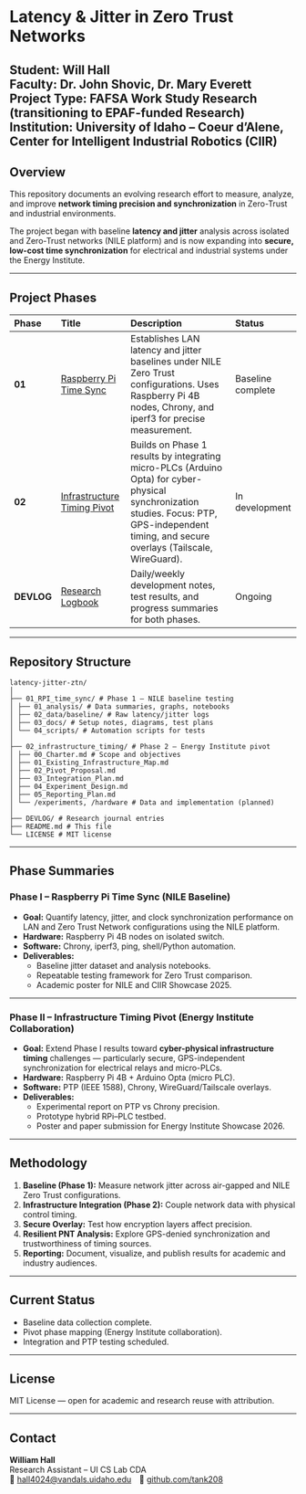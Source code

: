 # Latency & Jitter in Zero Trust Networks

**Student:** Will Hall  
**Faculty:** Dr. John Shovic, Dr. Mary Everett  
**Project Type:** FAFSA Work Study Research (transitioning to EPAF-funded Research)  
**Institution:** University of Idaho – Coeur d’Alene, Center for Intelligent Industrial Robotics (CIIR)
---

## Overview
This repository documents an evolving research effort to measure, analyze, and improve **network timing precision and synchronization** in Zero-Trust and industrial environments.  

The project began with baseline **latency and jitter** analysis across isolated and Zero-Trust networks (NILE platform) and is now expanding into **secure, low-cost time synchronization** for electrical and industrial systems under the Energy Institute.

---

## Project Phases

| Phase | Title | Description | Status |
|:------|:-------|:-------------|:--------|
| **01** | [Raspberry Pi Time Sync](./01_RPI_time_sync) | Establishes LAN latency and jitter baselines under NILE Zero Trust configurations. Uses Raspberry Pi 4B nodes, Chrony, and iperf3 for precise measurement. | Baseline complete |
| **02** | [Infrastructure Timing Pivot](./02_infrastructure_timing) | Builds on Phase 1 results by integrating micro-PLCs (Arduino Opta) for cyber-physical synchronization studies. Focus: PTP, GPS-independent timing, and secure overlays (Tailscale, WireGuard). | In development |
| **DEVLOG** | [Research Logbook](./DEVLOG) | Daily/weekly development notes, test results, and progress summaries for both phases. | Ongoing |

---

## Repository Structure
```
latency-jitter-ztn/
│
├── 01_RPI_time_sync/ # Phase 1 – NILE baseline testing
│ ├── 01_analysis/ # Data summaries, graphs, notebooks
│ ├── 02_data/baseline/ # Raw latency/jitter logs
│ ├── 03_docs/ # Setup notes, diagrams, test plans
│ └── 04_scripts/ # Automation scripts for tests
│
├── 02_infrastructure_timing/ # Phase 2 – Energy Institute pivot
│ ├── 00_Charter.md # Scope and objectives
│ ├── 01_Existing_Infrastructure_Map.md
│ ├── 02_Pivot_Proposal.md
│ ├── 03_Integration_Plan.md
│ ├── 04_Experiment_Design.md
│ ├── 05_Reporting_Plan.md
│ └── /experiments, /hardware # Data and implementation (planned)
│
├── DEVLOG/ # Research journal entries
├── README.md # This file
└── LICENSE # MIT license
```

---

## Phase Summaries

### **Phase I – Raspberry Pi Time Sync (NILE Baseline)**
- **Goal:** Quantify latency, jitter, and clock synchronization performance on LAN and Zero Trust Network configurations using the NILE platform.  
- **Hardware:** Raspberry Pi 4B nodes on isolated switch.  
- **Software:** Chrony, iperf3, ping, shell/Python automation.  
- **Deliverables:**
  - Baseline jitter dataset and analysis notebooks.  
  - Repeatable testing framework for Zero Trust comparison.  
  - Academic poster for NILE and CIIR Showcase 2025.  

---

### **Phase II – Infrastructure Timing Pivot (Energy Institute Collaboration)**
- **Goal:** Extend Phase I results toward **cyber-physical infrastructure timing** challenges — particularly secure, GPS-independent synchronization for electrical relays and micro-PLCs.  
- **Hardware:** Raspberry Pi 4B + Arduino Opta (micro PLC).  
- **Software:** PTP (IEEE 1588), Chrony, WireGuard/Tailscale overlays.  
- **Deliverables:**
  - Experimental report on PTP vs Chrony precision.  
  - Prototype hybrid RPi–PLC testbed.  
  - Poster and paper submission for Energy Institute Showcase 2026.  

---

## Methodology

1. **Baseline (Phase 1):** Measure network jitter across air-gapped and NILE Zero Trust configurations.  
2. **Infrastructure Integration (Phase 2):** Couple network data with physical control timing.  
3. **Secure Overlay:** Test how encryption layers affect precision.  
4. **Resilient PNT Analysis:** Explore GPS-denied synchronization and trustworthiness of timing sources.  
5. **Reporting:** Document, visualize, and publish results for academic and industry audiences.  

---

## Current Status
- Baseline data collection complete.  
- Pivot phase mapping (Energy Institute collaboration).  
- Integration and PTP testing scheduled.  

---

## License
MIT License — open for academic and research reuse with attribution.  

---

## Contact
**William Hall**  
Research Assistant – UI CS Lab CDA  
📧 hall4024@vandals.uidaho.edu 🔗 [github.com/tank208](https://github.com/tank208)

